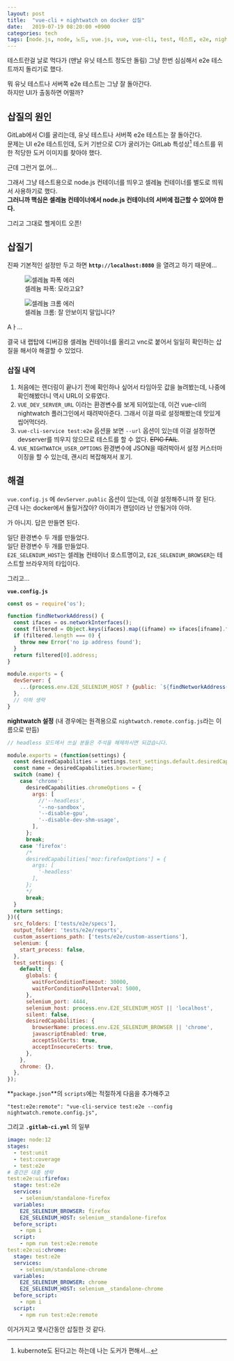 ```yaml
---
layout: post
title:  "vue-cli + nightwatch on docker 삽질"
date:   2019-07-19 08:20:00 +0900
categories: tech
tags: [node.js, node, 노드, vue.js, vue, vue-cli, test, 테스트, e2e, nightwatch, selenium, 셀레늄, docker, 도커]
---
```

테스트란걸 날로 먹다가 (맨날 유닛 테스트 정도만 돌림) 그냥 한번 심심해서 e2e 테스트까지 돌리기로 했다.

뭐 유닛 테스트나 서버쪽 e2e 테스트는 그냥 잘 돌아간다.  
하지만 UI가 출동하면 어떨까?

## 삽질의 원인

GitLab에서 CI를 굴리는데, 유닛 테스트나 서버쪽 e2e 테스트는 잘 돌아간다.  
문제는 UI e2e 테스트인데, 도커 기반으로 CI가 굴러가는 GitLab 특성상[^1] 테스트를 위한 적당한 도커 이미지를 찾아야 했다.

근데 그런거 없.어...

그래서 그냥 테스트용으로 node.js 컨테이너를 띄우고 셀레늄 컨테이너를 별도로 띄워서 사용하기로 했다.  
**그러니까 핵심은 셀레늄 컨테이너에서 node.js 컨테이너의 서버에 접근할 수 있어야 한다.**

그리고 그대로 헬게이트 오픈!

## 삽질기
 
진짜 기본적인 설정만 두고 하면 **`http://localhost:8080`** 을 열려고 하기 때문에...

<figure>
  <img src="{{site.url}}/assets/images/2019-07-19-01/selenium-result-firefox.png" alt="셀레늄 파폭 에러" />
  <figcaption>셀레늄 파폭: 모라고요?</figcaption>
</figure>

<figure>
  <img src="{{site.url}}/assets/images/2019-07-19-01/selenium-result-chrome.png" alt="셀레늄 크롬 에러" />
  <figcaption>셀레늄 크롬: 잘 안보이지 말입니다?</figcaption>
</figure>

Aㅏ...

결국 내 랩탑에 디버깅용 셀레늄 컨테이너를 올리고 vnc로 붙어서 일일히 확인하는 삽질을 해서야 해결할 수 있었다.

### 삽질 내역

 1. 처음에는 렌더링이 끝나기 전에 확인하나 싶어서 타임아웃 값을 늘려봤는데, 나중에 확인해봤더니 역시 URL이 오류였다.
 2. `VUE_DEV_SERVER_URL` 이라는 환경변수를 보게 되어있는데, 이건 vue-cli의 nightwatch 플러그인에서 때려박아준다. 그래서 이걸 따로 설정해봤는데 맛있게 씹어먹더라.
 3. `vue-cli-service test:e2e` 옵션을 보면 `--url` 옵션이 있는데 이걸 설정하면 devserver를 띄우지 않으므로 테스트를 할 수 없다. ~~EPIC FAIL~~.
 4. `VUE_NIGHTWATCH_USER_OPTIONS` 환경변수에 JSON을 때려박아서 설정 커스터마이징을 할 수 있는데, 괜시리 복잡해져서 포기.

## 해결
`vue.config.js` 에 `devServer.public` 옵션이 있는데, 이걸 설정해주니까 잘 된다.  
근데 나는 docker에서 돌릴거잖아? 아이피가 랜덤이라 난 안될거야 아마.

가 아니지. 답은 만들면 된다.

일단 환경변수 두 개를 만들었다.  
일단 환경변수 두 개를 만들었다.  
`E2E_SELENIUM_HOST`는 셀레늄 컨테이너 호스트명이고, `E2E_SELENIUM_BROWSER`는 테스트할 브라우저의 타입이다.

그리고...

**`vue.config.js`**
```javascript
const os = require('os');

function findNetworkAddress() {
  const ifaces = os.networkInterfaces();
  const filtered = Object.keys(ifaces).map((ifname) => ifaces[ifname].filter((i) => i.family === 'IPv4' && !i.internal)).flat();
  if (filtered.length === 0) {
    throw new Error('no ip address found');
  }
  return filtered[0].address;
}

module.exports = {
  devServer: {
    ...(process.env.E2E_SELENIUM_HOST ? {public: `${findNetworkAddress()}:8080`} : undefined),
  },
  // 이하 생략
}
```

**nightwatch 설정** (내 경우에는 원격용으로 `nightwatch.remote.config.js`라는 이름으로 만듬)
```javascript
// headless 모드에서 쓰실 분들은 주석을 해제하시면 되겄습니다.

module.exports = (function(settings) {
  const desiredCapabilities = settings.test_settings.default.desiredCapabilities;
  const name = desiredCapabilities.browserName;
  switch (name) {
    case 'chrome':
      desiredCapabilities.chromeOptions = {
        args: [
          //'--headless',
          '--no-sandbox',
          '--disable-gpu',
          '--disable-dev-shm-usage',
        ],
      };
      break;
    case 'firefox':
      /*
      desiredCapabilities['moz:firefoxOptions'] = {
        args: [
          '-headless'
        ],
      };
      */
      break;
  }
  return settings;
})({
  src_folders: ['tests/e2e/specs'],
  output_folder: 'tests/e2e/reports',
  custom_assertions_path: ['tests/e2e/custom-assertions'],
  selenium: {
    start_process: false,
  },
  test_settings: {
    default: {
      globals: {
        waitForConditionTimeout: 30000,
        waitForConditionPollInterval: 5000,
      },
      selenium_port: 4444,
      selenium_host: process.env.E2E_SELENIUM_HOST || 'localhost',
      silent: false,
      desiredCapabilities: {
        browserName: process.env.E2E_SELENIUM_BROWSER || 'chrome',
        javascriptEnabled: true,
        acceptSslCerts: true,
        acceptInsecureCerts: true,
      },
    },
    chrome: {},
  },
});
```

**`package.json`**의 `scripts`에는 적절하게 다음을 추가해주고
```
"test:e2e:remote": "vue-cli-service test:e2e --config nightwatch.remote.config.js",
```

그리고 **`.gitlab-ci.yml`** 의 일부
```yaml
image: node:12
stages:
  - test:unit
  - test:coverage
  - test:e2e
# 중간은 대충 생략
test:e2e:ui:firefox:
  stage: test:e2e
  services:
    - selenium/standalone-firefox
  variables:
    E2E_SELENIUM_BROWSER: firefox
    E2E_SELENIUM_HOST: selenium__standalone-firefox
  before_script:
    - npm i
  script:
    - npm run test:e2e:remote
test:e2e:ui:chrome:
  stage: test:e2e
  services:
    - selenium/standalone-chrome
  variables:
    E2E_SELENIUM_BROWSER: chrome
    E2E_SELENIUM_HOST: selenium__standalone-chrome
  before_script:
    - npm i
  script:
    - npm run test:e2e:remote
```

이거가지고 몇시간동안 삽질한 것 같다.

[^1]: kubernote도 된다고는 하는데 나는 도커가 편해서...
